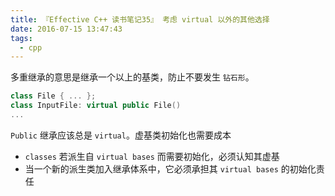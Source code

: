 ```yaml
---
title: 『Effective C++ 读书笔记35』 考虑 virtual 以外的其他选择
date: 2016-07-15 13:47:43
tags:
  - cpp
---
```



多重继承的意思是继承一个以上的基类，防止不要发生 `钻石形`。

<!-- more -->
```cpp
class File { ... };
class InputFile: virtual public File()
...
```

`Public` 继承应该总是 `virtual`。虚基类初始化也需要成本
- `classes` 若派生自 `virtual bases` 而需要初始化，必须认知其虚基
- 当一个新的派生类加入继承体系中，它必须承担其 `virtual bases` 的初始化责任
